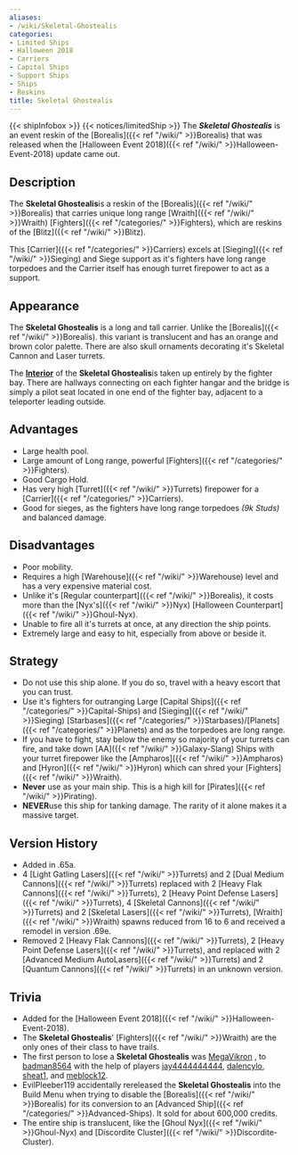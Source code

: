 ```yaml
---
aliases:
- /wiki/Skeletal-Ghostealis
categories:
- Limited Ships
- Halloween 2018
- Carriers
- Capital Ships
- Support Ships
- Ships
- Reskins
title: Skeletal Ghostealis
---
```


{{< shipInfobox >}} {{< notices/limitedShip >}} The **_Skeletal Ghostealis_** is an event reskin of the [Borealis]({{< ref "/wiki/" >}}Borealis) that was released when the [Halloween Event 2018]({{< ref "/wiki/" >}}Halloween-Event-2018) update came out.

## Description

The **Skeletal Ghostealis**is a reskin of the [Borealis]({{< ref "/wiki/" >}}Borealis) that carries unique long range [Wraith]({{< ref "/wiki/" >}}Wraith) [Fighters]({{< ref "/categories/" >}}Fighters), which are reskins of the [Blitz]({{< ref "/wiki/" >}}Blitz).

This [Carrier]({{< ref "/categories/" >}}Carriers) excels at [Sieging]({{< ref "/wiki/" >}}Sieging) and Siege support as it's fighters have long range torpedoes and the Carrier itself has enough turret firepower to act as a support.

## Appearance

The **Skeletal Ghostealis** is a long and tall carrier. Unlike the [Borealis]({{< ref "/wiki/" >}}Borealis). this variant is translucent and has an orange and brown color palette. There are also skull ornaments decorating it's Skeletal Cannon and Laser turrets.

The **<u>Interior</u>** of the **Skeletal Ghostealis**is taken up entirely by the fighter bay. There are hallways connecting on each fighter hangar and the bridge is simply a pilot seat located in one end of the fighter bay, adjacent to a teleporter leading outside.

## Advantages

- Large health pool.
- Large amount of Long range, powerful [Fighters]({{< ref "/categories/" >}}Fighters).
- Good Cargo Hold.
- Has very high [Turret]({{< ref "/wiki/" >}}Turrets) firepower for a [Carrier]({{< ref "/categories/" >}}Carriers).
- Good for sieges, as the fighters have long range torpedoes _(9k Studs)_ and balanced damage.

## Disadvantages

- Poor mobility.
- Requires a high [Warehouse]({{< ref "/wiki/" >}}Warehouse) level and has a very expensive material cost.
- Unlike it's [Regular counterpart]({{< ref "/wiki/" >}}Borealis), it costs more than the [Nyx's]({{< ref "/wiki/" >}}Nyx) [Halloween Counterpart]({{< ref "/wiki/" >}}Ghoul-Nyx).
- Unable to fire all it's turrets at once, at any direction the ship points.
- Extremely large and easy to hit, especially from above or beside it.

## Strategy

- Do not use this ship alone. If you do so, travel with a heavy escort that you can trust.
- Use it's fighters for outranging Large [Capital Ships]({{< ref "/categories/" >}}Capital-Ships) and [Sieging]({{< ref "/wiki/" >}}Sieging) [Starbases]({{< ref "/categories/" >}}Starbases)/[Planets]({{< ref "/categories/" >}}Planets) and as the torpedoes are long range.
- If you have to fight, stay below the enemy so majority of your turrets can fire, and take down [AA]({{< ref "/wiki/" >}}Galaxy-Slang) Ships with your turret firepower like the [Ampharos]({{< ref "/wiki/" >}}Ampharos) and [Hyron]({{< ref "/wiki/" >}}Hyron) which can shred your [Fighters]({{< ref "/wiki/" >}}Wraith).
- **Never** use as your main ship. This is a high kill for [Pirates]({{< ref "/wiki/" >}}Pirating).
- **NEVER**use this ship for tanking damage. The rarity of it alone makes it a massive target.

## Version History 

- Added in .65a.
- 4 [Light Gatling Lasers]({{< ref "/wiki/" >}}Turrets) and 2 [Dual Medium Cannons]({{< ref "/wiki/" >}}Turrets) replaced with 2 [Heavy Flak Cannons]({{< ref "/wiki/" >}}Turrets), 2 [Heavy Point Defense Lasers]({{< ref "/wiki/" >}}Turrets), 4 [Skeletal Cannons]({{< ref "/wiki/" >}}Turrets) and 2 [Skeletal Lasers]({{< ref "/wiki/" >}}Turrets), [Wraith]({{< ref "/wiki/" >}}Wraith) spawns reduced from 16 to 6 and received a remodel in version .69e.
- Removed 2 [Heavy Flak Cannons]({{< ref "/wiki/" >}}Turrets), 2 [Heavy Point Defense Lasers]({{< ref "/wiki/" >}}Turrets), and replaced with 2 [Advanced Medium AutoLasers]({{< ref "/wiki/" >}}Turrets) and 2 [Quantum Cannons]({{< ref "/wiki/" >}}Turrets) in an unknown version.

## Trivia

- Added for the [Halloween Event 2018]({{< ref "/wiki/" >}}Halloween-Event-2018).
- The **Skeletal Ghostealis**' [Fighters]({{< ref "/wiki/" >}}Wraith) are the only ones of their class to have trails.
- The first person to lose a **Skeletal Ghostealis** was [MegaVikron](https://www.roblox.com/users/135592866/profile) , to [badman8564](https://www.roblox.com/users/34642665/profile) with the help of players [jay4444444444](https://www.roblox.com/users/27560051/profile), [dalencylo](https://www.roblox.com/users/24707128/profile), [sheat1](https://www.roblox.com/users/41429575/profile), and [meblock12](https://www.roblox.com/users/47162616/profile).
- EvilPleeber119 accidentally rereleased the **Skeletal Ghostealis** into the Build Menu when trying to disable the [Borealis]({{< ref "/wiki/" >}}Borealis) for its conversion to an [Advanced Ship]({{< ref "/categories/" >}}Advanced-Ships). It sold for about 600,000 credits.
- The entire ship is translucent, like the [Ghoul Nyx]({{< ref "/wiki/" >}}Ghoul-Nyx) and [Discordite Cluster]({{< ref "/wiki/" >}}Discordite-Cluster).